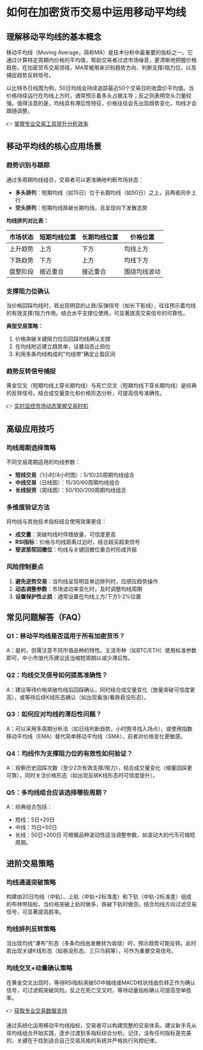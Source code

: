 # 如何在加密货币交易中运用移动平均线

## 理解移动平均线的基本概念

移动平均线（Moving Average，简称MA）是技术分析中最重要的指标之一。它通过计算特定周期内价格的平均值，帮助交易者过滤市场噪音，更清晰地把握价格趋势。在加密货币交易领域，MA常被用来识别趋势方向、判断支撑/阻力位，以及捕捉趋势反转信号。

以比特币日线图为例，50日均线会持续追踪最近50个交易日的收盘价平均值。当价格持续运行在均线上方时，通常预示着多头占据主导；反之则表明空头力量较强。值得注意的是，均线具有滞后性特征，价格往往会先出现趋势变化，均线才会跟随调整。

👉 [掌握专业交易工具提升分析效率](https://bit.ly/okx_welcome)

## 移动平均线的核心应用场景

### 趋势识别与跟踪
通过多周期均线组合，交易者可以更准确地判断市场状态：
- **多头排列**：短期均线（如15日）位于长期均线（如50日）之上，且两者同步上行
- **空头排列**：短期均线跌破长期均线，且呈现向下发散态势

**均线排列对比表：**

| 市场状态 | 短期均线位置 | 长期均线位置 | 价格位置 |
|----------|--------------|--------------|----------|
| 上升趋势 | 上方         | 下方         | 均线上方 |
| 下跌趋势 | 下方         | 上方         | 均线下方 |
| 盘整阶段 | 接近重合     | 接近重合     | 围绕均线波动 |

### 支撑阻力位确认
当价格回踩均线时，若出现明显的止跌/反弹信号（如长下影线），往往预示着均线的有效支撑/阻力作用。结合水平支撑位使用，可显著提高交易信号的可靠性。

**典型交易策略：**
1. 价格突破关键阻力位后回踩均线确认支撑
2. 在均线附近建立趋势单，设置动态止损位
3. 利用多条均线构成的"均线带"确定止盈区间

### 趋势反转信号捕捉
黄金交叉（短期均线上穿长期均线）与死亡交叉（短期均线下穿长期均线）是经典的反转信号。结合成交量变化和价格形态分析，可提高信号准确性。

👉 [实时监控市场动态掌握交易时机](https://bit.ly/okx_welcome)

## 高级应用技巧

### 均线周期选择策略
不同交易周期适用的均线参数：
- **短线交易**（1小时/4小时图）：5/10/20周期均线组合
- **中线交易**（日线图）：15/30/60周期均线组合
- **长线投资**（周线图）：50/100/200周期均线组合

### 多维度验证方法
将均线与其他技术指标结合使用效果更佳：
- **成交量**：突破均线时伴随放量，可信度更高
- **RSI指标**：价格与均线距离过远时，结合超买超卖信号
- **斐波那契回撤位**：均线与关键回撤位重合时形成共振

### 风险控制要点
1. **避免逆势交易**：当均线呈现明显单边排列时，应顺应趋势操作
2. **动态调整参数**：市场波动率变化时，及时调整均线周期
3. **设置保护性止损**：通常设置在均线上方/下方1-2%位置

## 常见问题解答（FAQ）

### Q1：移动平均线是否适用于所有加密货币？
A：是的，但需注意不同市值品种的特性。主流币种（如BTC/ETH）使用标准参数即可，中小市值代币建议适当缩短周期以减少滞后性。

### Q2：均线交叉信号如何提高准确性？
A：建议等待价格突破均线后回踩确认，同时结合成交量变化（放量突破可信度更高），或等待后续K线形态确认（如出现看涨/看跌吞没形态）。

### Q3：如何应对均线的滞后性问题？
A：可以采用多周期分析法（如日线判断趋势，小时图寻找入场点），或使用指数移动平均线（EMA）替代简单移动平均线（SMA），前者对价格变化更敏感。

### Q4：均线作为支撑阻力位的有效性如何验证？
A：观察历史回踩次数（至少2次有效支撑/阻力），结合成交量变化（缩量回踩更可靠），同时关注价格形态（如出现反转K线形态时可信度提升）。

### Q5：多均线组合应该选择哪些周期？
A：经典组合包括：
- 短线：5日+20日
- 中线：15日+50日
- 长线：50日+200日
可根据品种波动性适当调整参数，如波动大的代币可缩短周期。

## 进阶交易策略

### 均线通道突破策略
构建由20日均线（中轨）、上轨（中轨+2标准差）和下轨（中轨-2标准差）组成的布林带指标，当价格突破上轨时做多，跌破下轨时做空。结合均线方向过滤交易信号，可显著提高胜率。

### 均线排列反转策略
当出现均线"瀑布"形态（多条均线由发散转为收敛）时，预示趋势可能反转。此时若出现关键K线形态（如吞没形态、三只乌鸦等），可作为重要交易信号。

### 均线交叉+动量确认策略
在黄金交叉出现时，等待RSI指标突破50中轴线或MACD柱状线由负转正作为确认信号，可过滤假突破风险。反之在死亡交叉时，等待动量指标确认可提高空单胜率。

👉 [获取专业交易数据支持](https://bit.ly/okx_welcome)

通过系统化运用移动平均线指标，交易者可以构建完整的交易体系。建议新手先从双均线组合开始实践，逐步过渡到多指标综合分析。记住，没有任何指标是完美的，关键在于找到适合自己交易风格的系统并严格执行风控纪律。